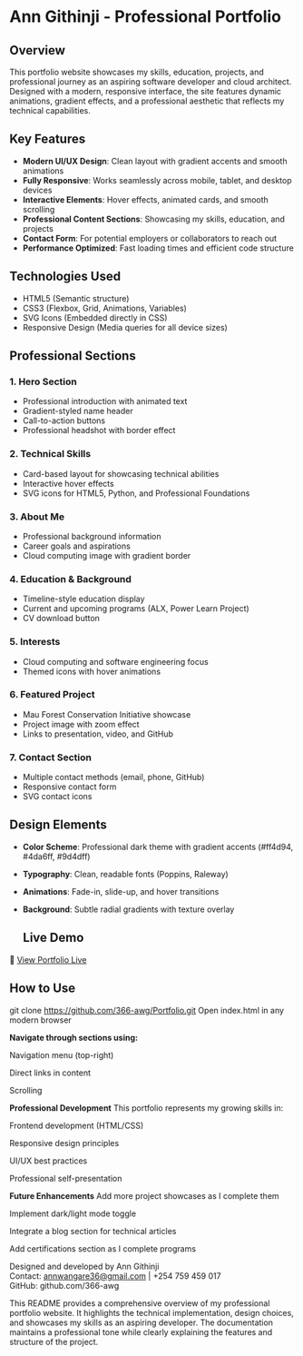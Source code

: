 # Ann Githinji - Professional Portfolio

## Overview
This portfolio website showcases my skills, education, projects, and professional journey as an aspiring software developer and cloud architect. Designed with a modern, responsive interface, the site features dynamic animations, gradient effects, and a professional aesthetic that reflects my technical capabilities.

## Key Features
- **Modern UI/UX Design**: Clean layout with gradient accents and smooth animations
- **Fully Responsive**: Works seamlessly across mobile, tablet, and desktop devices
- **Interactive Elements**: Hover effects, animated cards, and smooth scrolling
- **Professional Content Sections**: Showcasing my skills, education, and projects
- **Contact Form**: For potential employers or collaborators to reach out
- **Performance Optimized**: Fast loading times and efficient code structure

## Technologies Used
- HTML5 (Semantic structure)
- CSS3 (Flexbox, Grid, Animations, Variables)
- SVG Icons (Embedded directly in CSS)
- Responsive Design (Media queries for all device sizes)

## Professional Sections

### 1. Hero Section
- Professional introduction with animated text
- Gradient-styled name header
- Call-to-action buttons
- Professional headshot with border effect

### 2. Technical Skills
- Card-based layout for showcasing technical abilities
- Interactive hover effects
- SVG icons for HTML5, Python, and Professional Foundations

### 3. About Me
- Professional background information
- Career goals and aspirations
- Cloud computing image with gradient border

### 4. Education & Background
- Timeline-style education display
- Current and upcoming programs (ALX, Power Learn Project)
- CV download button

### 5. Interests
- Cloud computing and software engineering focus
- Themed icons with hover animations

### 6. Featured Project
- Mau Forest Conservation Initiative showcase
- Project image with zoom effect
- Links to presentation, video, and GitHub

### 7. Contact Section
- Multiple contact methods (email, phone, GitHub)
- Responsive contact form
- SVG contact icons

## Design Elements
- **Color Scheme**: Professional dark theme with gradient accents (#ff4d94, #4da6ff, #9d4dff)
- **Typography**: Clean, readable fonts (Poppins, Raleway)
- **Animations**: Fade-in, slide-up, and hover transitions
- **Background**: Subtle radial gradients with texture overlay

  ## Live Demo

🔗 [View Portfolio Live](https://ann-githinji.netlify.app)


## How to Use
git clone https://github.com/366-awg/Portfolio.git
Open index.html in any modern browser

**Navigate through sections using:**

Navigation menu (top-right)

Direct links in content

Scrolling

**Professional Development**
This portfolio represents my growing skills in:

Frontend development (HTML/CSS)

Responsive design principles

UI/UX best practices

Professional self-presentation

**Future Enhancements**
Add more project showcases as I complete them

Implement dark/light mode toggle

Integrate a blog section for technical articles

Add certifications section as I complete programs

Designed and developed by Ann Githinji  
Contact: annwangare36@gmail.com | +254 759 459 017  
GitHub: github.com/366-awg

This README provides a comprehensive overview of my professional portfolio website. It highlights the technical implementation, design choices, and showcases my skills as an aspiring developer. The documentation maintains a professional tone while clearly explaining the features and structure of the project.
